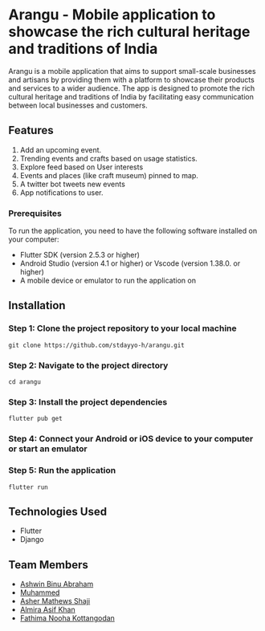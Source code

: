 # Arangu - Mobile application to showcase the rich cultural heritage and traditions of India

Arangu is a mobile application that aims to support small-scale businesses and artisans by providing them with a platform to showcase their products and services to a wider audience. The app is designed to promote the rich cultural heritage and traditions of India by facilitating easy communication between local businesses and customers.

## Features

1. Add an upcoming event.
2. Trending events and crafts based on usage statistics.
3. Explore feed based on User interests
4. Events and places (like craft museum) pinned to map.
5. A twitter bot tweets new events
6. App notifications to user.

### Prerequisites

To run the application, you need to have the following software installed on your computer:

- Flutter SDK (version 2.5.3 or higher)
- Android Studio (version 4.1 or higher) or Vscode (version 1.38.0.  or higher)
- A mobile device or emulator to run the application on

## Installation

### Step 1: Clone the project repository to your local machine
`git clone https://github.com/stdayyo-h/arangu.git`

### Step 2: Navigate to the project directory
`cd arangu`

### Step 3: Install the project dependencies
`flutter pub get`

### Step 4: Connect your Android or iOS device to your computer or start an emulator

### Step 5: Run the application
`flutter run`

## Technologies Used

- Flutter
- Django

## Team Members

- [Ashwin Binu Abraham](https://github.com/4Ashwin)
- [Muhammed](https://github.com/muhammed-mizaj)
- [Asher Mathews Shaji](https://github.com/Asher-MS)
- [Almira Asif Khan](https://github.com/AlmiraKhan)
- [Fathima Nooha Kottangodan](https://github.com/nooha01)
